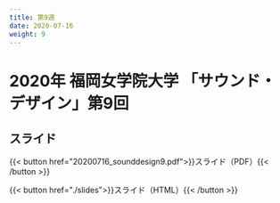 ```yaml
---
title: 第9週
date: 2020-07-16
weight: 9
---
```



# 2020年 福岡女学院大学 「サウンド・デザイン」第9回


## スライド

{{< button href="20200716_sounddesign9.pdf">}}スライド（PDF）{{< /button >}}

{{< button href="./slides">}}スライド（HTML）{{< /button >}}
